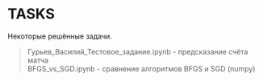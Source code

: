 # TASKS

Некоторые решённые задачи.

> Гурьев_Василий_Тестовое_задание.ipynb - предсказание счёта матча<br>
> BFGS_vs_SGD.ipynb - сравнение алгоритмов BFGS и SGD (numpy)
